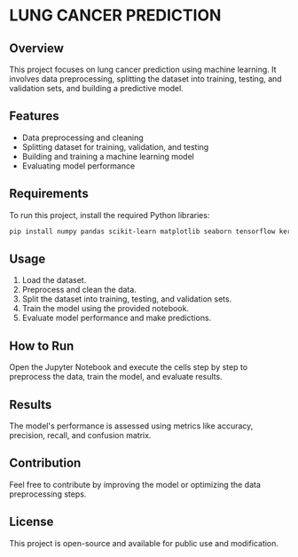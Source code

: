 # LUNG CANCER PREDICTION

## Overview
This project focuses on lung cancer prediction using machine learning. It involves data preprocessing, splitting the dataset into training, testing, and validation sets, and building a predictive model.

## Features
- Data preprocessing and cleaning
- Splitting dataset for training, validation, and testing
- Building and training a machine learning model
- Evaluating model performance

## Requirements
To run this project, install the required Python libraries:

```bash
pip install numpy pandas scikit-learn matplotlib seaborn tensorflow keras
```

## Usage
1. Load the dataset.
2. Preprocess and clean the data.
3. Split the dataset into training, testing, and validation sets.
4. Train the model using the provided notebook.
5. Evaluate model performance and make predictions.

## How to Run
Open the Jupyter Notebook and execute the cells step by step to preprocess the data, train the model, and evaluate results.

## Results
The model's performance is assessed using metrics like accuracy, precision, recall, and confusion matrix.

## Contribution
Feel free to contribute by improving the model or optimizing the data preprocessing steps.

## License
This project is open-source and available for public use and modification.

